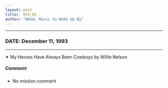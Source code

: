 ```yaml
---
layout: post
title:  STS-61
author: "NASA: Music to Wake Up By"
---
```


----
### DATE: December 11, 1993
----
✦ My Heroes Have Always Been Cowboys by Willie Nelson

##### Comment:
* No mission comment
